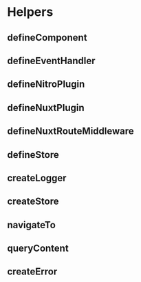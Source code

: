 # Helpers

## defineComponent
## defineEventHandler
## defineNitroPlugin
## defineNuxtPlugin
## defineNuxtRouteMiddleware
## defineStore
## createLogger
## createStore
## navigateTo
## queryContent
## createError
